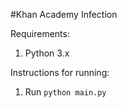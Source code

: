 #Khan Academy Infection

Requirements:
1. Python 3.x

Instructions for running:
1. Run `python main.py`
